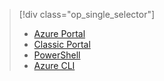 > [!div class="op_single_selector"]
> 
> * [Azure Portal](../articles/virtual-network/virtual-networks-create-vnet-classic-pportal.md)
> * [Classic Portal](../articles/virtual-network/virtual-networks-create-vnet-classic-portal.md)
> * [PowerShell](../articles/virtual-network/virtual-networks-create-vnet-classic-netcfg-ps.md)
> * [Azure CLI](../articles/virtual-network/virtual-networks-create-vnet-classic-cli.md)
> 
> 

